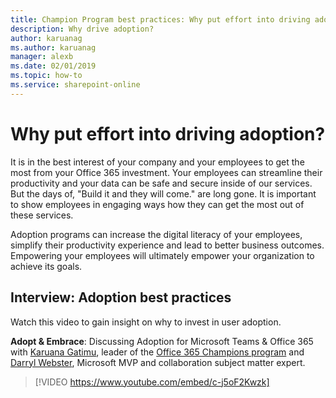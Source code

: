 ```yaml
---
title: Champion Program best practices: Why put effort into driving adoption
description: Why drive adoption? 
author: karuanag
ms.author: karuanag
manager: alexb
ms.date: 02/01/2019
ms.topic: how-to
ms.service: sharepoint-online
---
```


# Why put effort into driving adoption?  

It is in the best interest of your company and your employees to get the most from your Office 365 investment.  Your employees can streamline their productivity and your data can be safe and secure inside of our services.  But the days of, "Build it and they will come." are long gone.  It is important to show employees in engaging ways how they can get the most out of these services.

Adoption programs can increase the digital literacy of your employees, simplify their productivity experience and lead to better business outcomes. Empowering your employees will ultimately empower your organization to achieve its goals. 

## Interview: Adoption best practices

Watch this video to gain insight on why to invest in user adoption.  

**Adopt & Embrace**: Discussing Adoption for Microsoft Teams & Office 365 with [Karuana Gatimu](https://linkedin.com/in/karuanagatimu), leader of the [Office 365 Champions program](https://aka.ms/O365Champions) and [Darryl Webster](https://webster.net.nz/), Microsoft MVP and collaboration subject matter expert. 

> [!VIDEO https://www.youtube.com/embed/c-j5oF2Kwzk]

